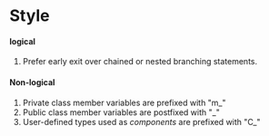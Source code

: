 # Style

#### logical
1. Prefer early exit over chained or nested branching statements.

#### Non-logical

1. Private class member variables are prefixed with "m_"
2. Public class member variables are postfixed with "_"
3. User-defined types used as *components* are prefixed with "C_"